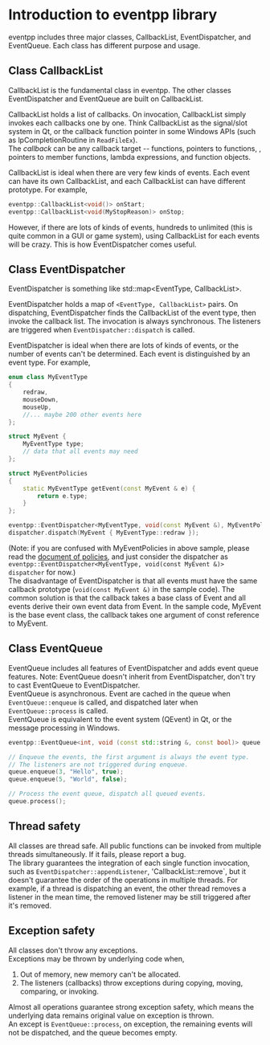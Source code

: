 # Introduction to eventpp library

eventpp includes three major classes, CallbackList, EventDispatcher, and EventQueue. Each class has different purpose and usage.  

## Class CallbackList

CallbackList is the fundamental class in eventpp. The other classes EventDispatcher and EventQueue are built on CallbackList.  

CallbackList holds a list of callbacks. On invocation, CallbackList simply invokes each callbacks one by one. Think CallbackList as the signal/slot system in Qt, or the callback function pointer in some Windows APIs (such as lpCompletionRoutine in `ReadFileEx`).  
The *callback* can be any callback target -- functions, pointers to functions, , pointers to member functions, lambda expressions, and function objects.  

CallbackList is ideal when there are very few kinds of events. Each event can have its own CallbackList, and each CallbackList can have different prototype. For example,
```c++
eventpp::CallbackList<void()> onStart;
eventpp::CallbackList<void(MyStopReason)> onStop;
```
However, if there are lots of kinds of events, hundreds to unlimited (this is quite common in a GUI or game system), using CallbackList for each events will be crazy. This is how EventDispatcher comes useful.  

## Class EventDispatcher

EventDispatcher is something like std::map<EventType, CallbackList>.

EventDispatcher holds a map of `<EventType, CallbackList>` pairs. On dispatching, EventDispatcher finds the CallbackList of the event type, then invoke the callback list. The invocation is always synchronous. The listeners are triggered when `EventDispatcher::dispatch` is called.  

EventDispatcher is ideal when there are lots of kinds of events, or the number of events can't be determined. Each event is distinguished by an event type. For example,
```c++
enum class MyEventType
{
	redraw,
	mouseDown,
	mouseUp,
	//... maybe 200 other events here
};

struct MyEvent {
	MyEventType type;
	// data that all events may need
};

struct MyEventPolicies
{
	static MyEventType getEvent(const MyEvent & e) {
		return e.type;
	}
};

eventpp::EventDispatcher<MyEventType, void(const MyEvent &), MyEventPolicies> dispatcher;
dispatcher.dispatch(MyEvent { MyEventType::redraw });
```
(Note: if you are confused with MyEventPolicies in above sample, please read the [document of policies](policies.md), and just consider the dispatcher as `eventpp::EventDispatcher<MyEventType, void(const MyEvent &)> dispatcher` for now.)  
The disadvantage of EventDispatcher is that all events must have the same callback prototype (`void(const MyEvent &)` in the sample code). The common solution is that the callback takes a base class of Event and all events derive their own event data from Event. In the sample code, MyEvent is the base event class, the callback takes one argument of const reference to MyEvent.  

## Class EventQueue

EventQueue includes all features of EventDispatcher and adds event queue features. Note: EventQueue doesn't inherit from EventDispatcher, don't try to cast EventQueue to EventDispatcher.  
EventQueue is asynchronous. Event are cached in the queue when `EventQueue::enqueue` is called, and dispatched later when `EventQueue::process` is called.  
EventQueue is equivalent to the event system (QEvent) in Qt, or the message processing in Windows.  

```c++
eventpp::EventQueue<int, void (const std::string &, const bool)> queue;

// Enqueue the events, the first argument is always the event type.
// The listeners are not triggered during enqueue.
queue.enqueue(3, "Hello", true);
queue.enqueue(5, "World", false);

// Process the event queue, dispatch all queued events.
queue.process();
```

## Thread safety
All classes are thread safe. All public functions can be invoked from multiple threads simultaneously. If it fails, please report a bug.  
The library guarantees the integration of each single function invocation, such as `EventDispatcher::appendListener`, 'CallbackList::remove`, but it doesn't guarantee the order of the operations in multiple threads. For example, if a thread is dispatching an event, the other thread removes a listener in the mean time, the removed listener may be still triggered after it's removed.  

## Exception safety

All classes don't throw any exceptions.  
Exceptions may be thrown by underlying code when,  
1. Out of memory, new memory can't be allocated.  
2. The listeners (callbacks) throw exceptions during copying, moving, comparing, or invoking.

Almost all operations guarantee strong exception safety, which means the underlying data remains original value on exception is thrown.  
An except is `EventQueue::process`, on exception, the remaining events will not be dispatched, and the queue becomes empty.


